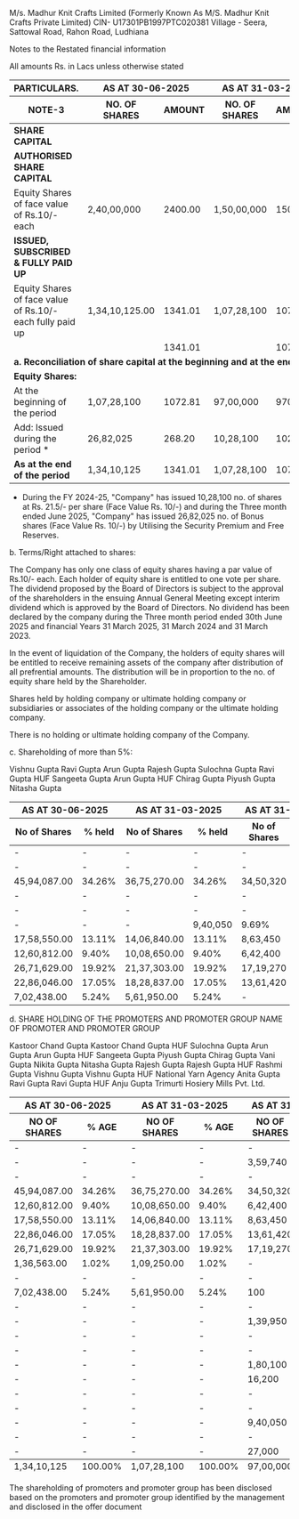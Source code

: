 M/s. Madhur Knit Crafts Limited
(Formerly Known As M/S. Madhur Knit Crafts Private Limited)
CIN- U17301PB1997PTC020381
Village - Seera, Sattowal Road, Rahon Road, Ludhiana

Notes to the Restated financial information

All amounts Rs. in Lacs unless otherwise stated

<table><thead><tr><th>PARTICULARS.</th><th colspan="2">AS AT 30-06-2025</th><th colspan="2">AS AT 31-03-2025</th><th colspan="2">AS AT 31-03-2024</th><th colspan="2">AS AT 31-03-2023</th></tr><tr><th>NOTE-3</th><th>NO. OF SHARES</th><th>AMOUNT</th><th>NO. OF SHARES</th><th>AMOUNT</th><th>NO. OF SHARES</th><th>AMOUNT</th><th>NO. OF SHARES</th><th>AMOUNT</th></tr></thead><tbody><tr><td><strong>SHARE CAPITAL</strong></td><td></td><td></td><td></td><td></td><td></td><td></td><td></td><td></td></tr><tr><td><strong>AUTHORISED SHARE CAPITAL</strong></td><td></td><td></td><td></td><td></td><td></td><td></td><td></td><td></td></tr><tr><td>Equity Shares of face value of Rs.10/-each</td><td>2,40,00,000</td><td>2400.00</td><td>1,50,00,000</td><td>1500.00</td><td>1,50,00,000</td><td>1500.00</td><td>1,00,00,000</td><td>1000.00</td></tr><tr><td><strong>ISSUED, SUBSCRIBED & FULLY PAID UP</strong></td><td></td><td></td><td></td><td></td><td></td><td></td><td></td><td></td></tr><tr><td>Equity Shares of face value of Rs.10/-each fully paid up</td><td>1,34,10,125.00</td><td>1341.01</td><td>1,07,28,100</td><td>1072.81</td><td>97,00,000</td><td>970.00</td><td>97,00,000</td><td>970.00</td></tr><tr><td></td><td></td><td>1341.01</td><td></td><td>1072.81</td><td></td><td>970.00</td><td></td><td>970.00</td></tr><tr><td colspan="9"><strong>a. Reconciliation of share capital at the beginning and at the end of the reporting period</strong></td></tr><tr><td colspan="9"><strong>Equity Shares:</strong></td></tr><tr><td>At the beginning of the period</td><td>1,07,28,100</td><td>1072.81</td><td>97,00,000</td><td>970.00</td><td>97,00,000</td><td>970.00</td><td>97,00,000</td><td>970.00</td></tr><tr><td>Add: Issued during the period *</td><td>26,82,025</td><td>268.20</td><td>10,28,100</td><td>102.81</td><td>-</td><td>-</td><td>-</td><td>-</td></tr><tr><td><strong>As at the end of the period</strong></td><td>1,34,10,125</td><td>1341.01</td><td>1,07,28,100</td><td>1072.81</td><td>97,00,000</td><td>970.00</td><td>97,00,000</td><td>970.00</td></tr></tbody></table>

* During the FY 2024-25, "Company" has issued 10,28,100 no. of shares at Rs. 21.5/- per share (Face Value Rs. 10/-) and during the Three month ended June 2025, "Company" has issued 26,82,025 no. of Bonus shares (Face Value Rs. 10/-) by Utilising the Security Premium and Free Reserves.

b. Terms/Right attached to shares:

The Company has only one class of equity shares having a par value of Rs.10/- each. Each holder of equity share is entitled to one vote per share. The dividend proposed by the Board of Directors is subject to the approval of the shareholders in the ensuing Annual General Meeting except interim dividend which is approved by the Board of Directors. No dividend has been declared by the company during the Three month period ended 30th June 2025 and financial Years 31 March 2025, 31 March 2024 and 31 March 2023.

In the event of liquidation of the Company, the holders of equity shares will be entitled to receive remaining assets of the company after distribution of all prefrential amounts. The distribution will be in proportion to the no. of equity share held by the Shareholder.

Shares held by holding company or ultimate holding company or subsidiaries or associates of the holding company or the ultimate holding company.

There is no holding or ultimate holding company of the Company.

c. Shareholding of more than 5%:

Vishnu Gupta
Ravi Gupta
Arun Gupta
Rajesh Gupta
Sulochna Gupta
Ravi Gupta HUF
Sangeeta Gupta
Arun Gupta HUF
Chirag Gupta
Piyush Gupta
Nitasha Gupta

<table><thead><tr><th colspan="2">AS AT 30-06-2025</th><th colspan="2">AS AT 31-03-2025</th><th colspan="2">AS AT 31-03-2024</th><th colspan="2">AS AT 31-03-2023</th></tr><tr><th>No of Shares</th><th>% held</th><th>No of Shares</th><th>% held</th><th>No of Shares</th><th>% held</th><th>No of Shares</th><th>% held</th></tr></thead><tbody><tr><td>-</td><td>-</td><td>-</td><td>-</td><td>-</td><td>-</td><td>16,05,000</td><td>16.55%</td></tr><tr><td>-</td><td>-</td><td>-</td><td>-</td><td>-</td><td>-</td><td>8,85,820</td><td>9.13%</td></tr><tr><td>45,94,087.00</td><td>34.26%</td><td>36,75,270.00</td><td>34.26%</td><td>34,50,320</td><td>35.57%</td><td>7,84,570</td><td>8.09%</td></tr><tr><td>-</td><td>-</td><td>-</td><td>-</td><td>-</td><td>-</td><td>17,19,270</td><td>17.72%</td></tr><tr><td>-</td><td>-</td><td>-</td><td>-</td><td>-</td><td>-</td><td>6,33,000</td><td>6.53%</td></tr><tr><td>-</td><td>-</td><td>-</td><td>9,40,050</td><td>9.69%</td><td>9,40,050</td><td>9.69%</td></tr><tr><td>17,58,550.00</td><td>13.11%</td><td>14,06,840.00</td><td>13.11%</td><td>8,63,450</td><td>8.90%</td><td>8,37,450</td><td>8.63%</td></tr><tr><td>12,60,812.00</td><td>9.40%</td><td>10,08,650.00</td><td>9.40%</td><td>6,42,400</td><td>6.62%</td><td>6,42,400</td><td>6.62%</td></tr><tr><td>26,71,629.00</td><td>19.92%</td><td>21,37,303.00</td><td>19.92%</td><td>17,19,270</td><td>17.72%</td><td>-</td><td>-</td></tr><tr><td>22,86,046.00</td><td>17.05%</td><td>18,28,837.00</td><td>17.05%</td><td>13,61,420</td><td>14.04%</td><td>-</td><td>-</td></tr><tr><td>7,02,438.00</td><td>5.24%</td><td>5,61,950.00</td><td>5.24%</td><td>-</td><td>-</td><td>-</td><td>-</td></tr></tbody></table>

d. SHARE HOLDING OF THE PROMOTERS AND PROMOTER GROUP
NAME OF PROMOTER AND PROMOTER GROUP

Kastoor Chand Gupta
Kastoor Chand Gupta HUF
Sulochna Gupta
Arun Gupta
Arun Gupta HUF
Sangeeta Gupta
Piyush Gupta
Chirag Gupta
Vani Gupta
Nikita Gupta
Nitasha Gupta
Rajesh Gupta
Rajesh Gupta HUF
Rashmi Gupta
Vishnu Gupta
Vishnu Gupta HUF
National Yarn Agency
Anita Gupta
Ravi Gupta
Ravi Gupta HUF
Anju Gupta
Trimurti Hosiery Mills Pvt. Ltd.

<table><thead><tr><th colspan="2">AS AT 30-06-2025</th><th colspan="2">AS AT 31-03-2025</th><th colspan="2">AS AT 31-03-2024</th><th colspan="2">AS AT 31-03-2023</th></tr><tr><th>NO OF SHARES</th><th>% AGE</th><th>NO OF SHARES</th><th>% AGE</th><th>NO OF SHARES</th><th>% AGE</th><th>NO OF SHARES</th><th>% AGE</th></tr></thead><tbody><tr><td>-</td><td>-</td><td>-</td><td>-</td><td>-</td><td>-</td><td>4,27,750</td><td>4.41%</td></tr><tr><td>-</td><td>-</td><td>-</td><td>-</td><td>3,59,740</td><td>3.71%</td><td>3,59,740</td><td>3.71%</td></tr><tr><td>-</td><td>-</td><td>-</td><td>-</td><td>-</td><td>-</td><td>6,33,000</td><td>6.53%</td></tr><tr><td>45,94,087.00</td><td>34.26%</td><td>36,75,270.00</td><td>34.26%</td><td>34,50,320</td><td>35.57%</td><td>7,84,570</td><td>8.09%</td></tr><tr><td>12,60,812.00</td><td>9.40%</td><td>10,08,650.00</td><td>9.40%</td><td>6,42,400</td><td>6.62%</td><td>6,42,400</td><td>6.62%</td></tr><tr><td>17,58,550.00</td><td>13.11%</td><td>14,06,840.00</td><td>13.11%</td><td>8,63,450</td><td>8.90%</td><td>8,37,450</td><td>8.63%</td></tr><tr><td>22,86,046.00</td><td>17.05%</td><td>18,28,837.00</td><td>17.05%</td><td>13,61,420</td><td>14.04%</td><td>4,75,600</td><td>4.90%</td></tr><tr><td>26,71,629.00</td><td>19.92%</td><td>21,37,303.00</td><td>19.92%</td><td>17,19,270</td><td>17.72%</td><td>-</td><td>-</td></tr><tr><td>1,36,563.00</td><td>1.02%</td><td>1,09,250.00</td><td>1.02%</td><td>-</td><td>-</td><td>-</td><td>-</td></tr><tr><td>-</td><td>-</td><td>-</td><td>-</td><td>-</td><td>-</td><td>100</td><td>0.00%</td></tr><tr><td>7,02,438.00</td><td>5.24%</td><td>5,61,950.00</td><td>5.24%</td><td>100</td><td>0.00%</td><td>-</td><td>-</td></tr><tr><td>-</td><td>-</td><td>-</td><td>-</td><td>-</td><td>-</td><td>17,19,270</td><td>17.72%</td></tr><tr><td>-</td><td>-</td><td>-</td><td>-</td><td>1,39,950</td><td>1.44%</td><td>1,39,950</td><td>1.44%</td></tr><tr><td>-</td><td>-</td><td>-</td><td>-</td><td>-</td><td>-</td><td>12,500</td><td>0.13%</td></tr><tr><td>-</td><td>-</td><td>-</td><td>-</td><td>-</td><td>-</td><td>16,05,000</td><td>16.55%</td></tr><tr><td>-</td><td>-</td><td>-</td><td>-</td><td>1,80,100</td><td>1.86%</td><td>1,80,100</td><td>1.86%</td></tr><tr><td>-</td><td>-</td><td>-</td><td>-</td><td>16,200</td><td>0.17%</td><td>16,200</td><td>0.17%</td></tr><tr><td>-</td><td>-</td><td>-</td><td>-</td><td>-</td><td>-</td><td>8,500</td><td>0.09%</td></tr><tr><td>-</td><td>-</td><td>-</td><td>-</td><td>-</td><td>-</td><td>8,85,820</td><td>9.13%</td></tr><tr><td>-</td><td>-</td><td>-</td><td>-</td><td>9,40,050</td><td>9.69%</td><td>9,40,050</td><td>9.69%</td></tr><tr><td>-</td><td>-</td><td>-</td><td>-</td><td>-</td><td>-</td><td>5,000</td><td>0.05%</td></tr><tr><td>-</td><td>-</td><td>-</td><td>-</td><td>27,000</td><td>0.28%</td><td>27,000</td><td>0.28%</td></tr></tbody><tfoot><tr><td>1,34,10,125</td><td>100.00%</td><td>1,07,28,100</td><td>100.00%</td><td>97,00,000</td><td>100.00%</td><td>97,00,000</td><td>100.00%</td></tr></tfoot></table>

The shareholding of promoters and promoter group has been disclosed based on the promoters and promoter group identified by the management and disclosed in the offer document